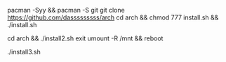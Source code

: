 pacman -Syy && pacman -S git
git clone https://github.com/dasssssssss/arch
cd arch && chmod 777 install.sh && ./install.sh

cd arch && ./install2.sh
exit
umount -R /mnt && reboot

./install3.sh
